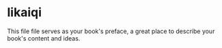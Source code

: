 # likaiqi

This file file serves as your book's preface, a great place to describe your book's content and ideas.
